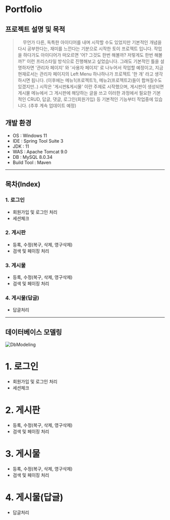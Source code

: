 # Portfolio

## 프로젝트 설명 및 목적
> &nbsp;&nbsp;&nbsp;&nbsp;무언가 다른, 독특한 아이디어를 내며 시작할 수도 있었지만 기본적인 개념을 다시 공부한다는, 재미를 느낀다는 기분으로 시작한 토이 프로젝트 입니다. 작업을 하다가도 아이디어가 떠오르면 '어? 그것도 한번 해볼까? 저렇게도 한번 해볼까?' 이런 프리스타일 방식으로 진행해보고 싶었습니다. 그래도 기본적인 틀을 설명하자면 '관리자 페이지' 와 '사용자 페이지' 로 나누어서 작업할 예정이고, 지금 현재로서는 관리자 페이지의 Left Menu 하나하나가 프로젝트 '한 개' 라고 생각하시면 됩니다. (이후에는 메뉴1(프로젝트1), 메뉴2(프로젝트2)들이 합쳐질수도 있겠지만..)
> 시작은 '게시판&게시물' 이란 주제로 시작했으며, 게시판이 생성되면 게시물 메뉴에서 그 게시판에 해당하는 글을 쓰고 이러한 과정에서 필요한 기본적인 CRUD, 답글, 댓글, 로그인(회원가입) 등 기본적인 기능부터 작업중에 있습니다. (추후 계속 업데이트 예정)

## 개발 환경

* OS  : Windows 11
* IDE : Spring Tool Suite 3
* JDK : 11
* WAS : Apache Tomcat 9.0
* DB : MySQL 8.0.34
* Build Tool : Maven

***

## 목차(Index)

### 1. 로그인
- 회원가입 및 로그인 처리
- 세션체크
### 2. 게시판
- 등록, 수정(복구, 삭제, 영구삭제)
- 검색 및 페이징 처리
### 3. 게시물
- 등록, 수정(복구, 삭제, 영구삭제)
- 검색 및 페이징 처리
### 4. 게시물(답글)
- 답글처리
***

## 데이터베이스 모델링
![DbModeling](https://github.com/user-attachments/assets/142db83d-7800-4318-b9f2-f2ed6018b635)

# 1. 로그인
- 회원가입 및 로그인 처리
- 세션체크
# 2. 게시판
- 등록, 수정(복구, 삭제, 영구삭제)
- 검색 및 페이징 처리
# 3. 게시물
- 등록, 수정(복구, 삭제, 영구삭제)
- 검색 및 페이징 처리
# 4. 게시물(답글)
- 답글처리


